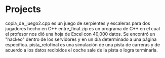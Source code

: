 # Projects
copia_de_juego2.cpp es un juego de serpientes y escaleras para dos jugadores hecho en C++
entre_final.zip es un programa de C++ en el cual el profesor nos dió una hoja de Excel con 40,000 datos. Se encontró un "hackeo" dentro de los servidores y en un día determinado a una página específica. 
pista_retofinal es una simulación de una pista de carreras y de acuerdo a los datos recibidos el coche sale de la pista o logra terminarla.
